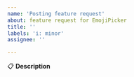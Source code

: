 ```yaml
---
name: 'Posting feature request'
about: feature request for EmojiPicker
title: ''
labels: 'i: minor'
assignee: ''

---
```


:clipboard: **Description**

<!-- A clear and concise description of the new feature. -->
